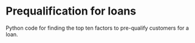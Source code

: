 # Prequalification for loans
Python code for finding the top ten factors to pre-qualify customers for a loan.  
